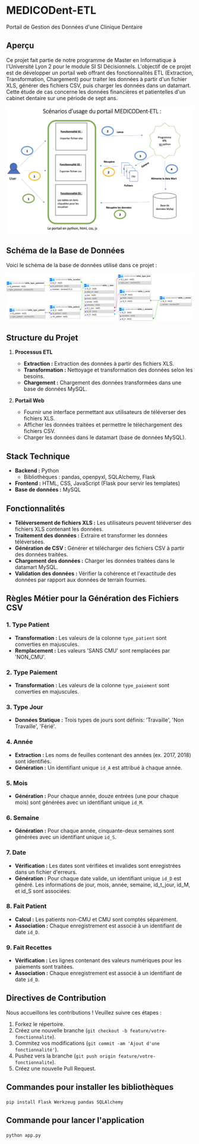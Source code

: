 # MEDICODent-ETL
Portail de Gestion des Données d'une Clinique Dentaire

## Aperçu

Ce projet fait partie de notre programme de Master en Informatique à l'Université Lyon 2 pour le module SI SI Décisionnels. 
L'objectif de ce projet est de développer un portail web offrant des fonctionnalités ETL (Extraction, Transformation, Chargement) pour traiter les données à partir d'un fichier XLS, générer des fichiers CSV, puis charger les données dans un datamart. 
Cette étude de cas concerne les données financières et patientelles d'un cabinet dentaire sur une période de sept ans.

![Scénarios](static/image.png)

## Schéma de la Base de Données

Voici le schéma de la base de données utilisé dans ce projet :

![Schéma de la base de données](static/Concepteur.png)

## Structure du Projet

1. **Processus ETL**
    - **Extraction :** Extraction des données à partir des fichiers XLS.
    - **Transformation :** Nettoyage et transformation des données selon les besoins.
    - **Chargement :** Chargement des données transformées dans une base de données MySQL.

2. **Portail Web**
    - Fournir une interface permettant aux utilisateurs de téléverser des fichiers XLS.
    - Afficher les données traitées et permettre le téléchargement des fichiers CSV.
    - Charger les données dans le datamart (base de données MySQL).

## Stack Technique

- **Backend :** Python
    - Bibliothèques : pandas, openpyxl, SQLAlchemy, Flask
- **Frontend :** HTML, CSS, JavaScript (Flask pour servir les templates)
- **Base de données :** MySQL

## Fonctionnalités

- **Téléversement de fichiers XLS :** Les utilisateurs peuvent téléverser des fichiers XLS contenant les données.
- **Traitement des données :** Extraire et transformer les données téléversées.
- **Génération de CSV :** Générer et télécharger des fichiers CSV à partir des données traitées.
- **Chargement des données :** Charger les données traitées dans le datamart MySQL.
- **Validation des données :** Vérifier la cohérence et l'exactitude des données par rapport aux données de terrain fournies.

## Règles Métier pour la Génération des Fichiers CSV

### 1. Type Patient
- **Transformation :** Les valeurs de la colonne `type_patient` sont converties en majuscules.
- **Remplacement :** Les valeurs 'SANS CMU' sont remplacées par 'NON_CMU'.

### 2. Type Paiement
- **Transformation :** Les valeurs de la colonne `type_paiement` sont converties en majuscules.

### 3. Type Jour
- **Données Statique :** Trois types de jours sont définis: 'Travaille', 'Non Travaille', 'Férié'.

### 4. Année
- **Extraction :** Les noms de feuilles contenant des années (ex. 2017, 2018) sont identifiés.
- **Génération :** Un identifiant unique `id_A` est attribué à chaque année.

### 5. Mois
- **Génération :** Pour chaque année, douze entrées (une pour chaque mois) sont générées avec un identifiant unique `id_M`.

### 6. Semaine
- **Génération :** Pour chaque année, cinquante-deux semaines sont générées avec un identifiant unique `id_S`.

### 7. Date
- **Vérification :** Les dates sont vérifiées et invalides sont enregistrées dans un fichier d'erreurs.
- **Génération :** Pour chaque date valide, un identifiant unique `id_D` est généré. Les informations de jour, mois, année, semaine, id_t_jour, id_M, et id_S sont associées.

### 8. Fait Patient
- **Calcul :** Les patients non-CMU et CMU sont comptés séparément.
- **Association :** Chaque enregistrement est associé à un identifiant de date `id_D`.

### 9. Fait Recettes
- **Vérification :** Les lignes contenant des valeurs numériques pour les paiements sont traitées.
- **Association :** Chaque enregistrement est associé à un identifiant de date `id_D`.

## Directives de Contribution

Nous accueillons les contributions ! Veuillez suivre ces étapes :
1. Forkez le répertoire.
2. Créez une nouvelle branche (`git checkout -b feature/votre-fonctionnalite`).
3. Commitez vos modifications (`git commit -am 'Ajout d'une fonctionnalité'`).
4. Pushez vers la branche (`git push origin feature/votre-fonctionnalite`).
5. Créez une nouvelle Pull Request.

## Commandes pour installer les bibliothèques

`pip install Flask Werkzeug pandas SQLAlchemy`

## Commande pour lancer l'application

`python app.py`
